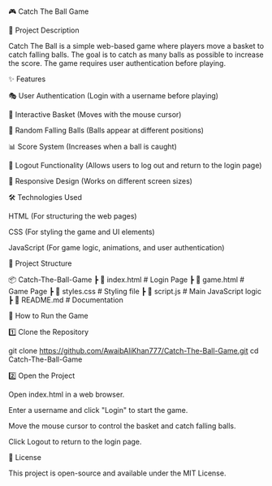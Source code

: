 🎮 Catch The Ball Game

📌 Project Description

Catch The Ball is a simple web-based game where players move a basket to catch falling balls. The goal is to catch as many balls as possible to increase the score. The game requires user authentication before playing.

✨ Features

🎭 User Authentication (Login with a username before playing)

🏀 Interactive Basket (Moves with the mouse cursor)

🎱 Random Falling Balls (Balls appear at different positions)

📊 Score System (Increases when a ball is caught)

🚪 Logout Functionality (Allows users to log out and return to the login page)

🎨 Responsive Design (Works on different screen sizes)

🛠️ Technologies Used

HTML (For structuring the web pages)

CSS (For styling the game and UI elements)

JavaScript (For game logic, animations, and user authentication)

📂 Project Structure

📦 Catch-The-Ball-Game
 ┣ 📜 index.html        # Login Page
 ┣ 📜 game.html         # Game Page
 ┣ 📜 styles.css        # Styling file
 ┣ 📜 script.js         # Main JavaScript logic
 ┣ 📜 README.md         # Documentation

🚀 How to Run the Game

1️⃣ Clone the Repository

git clone https://github.com/AwaibAliKhan777/Catch-The-Ball-Game.git
cd Catch-The-Ball-Game

2️⃣ Open the Project

Open index.html in a web browser.

Enter a username and click "Login" to start the game.

Move the mouse cursor to control the basket and catch falling balls.

Click Logout to return to the login page.

📜 License

This project is open-source and available under the MIT License.
